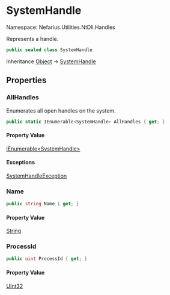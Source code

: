 # SystemHandle

Namespace: Nefarius.Utilities.NtDll.Handles

Represents a handle.

```csharp
public sealed class SystemHandle
```

Inheritance [Object](https://docs.microsoft.com/en-us/dotnet/api/system.object) → [SystemHandle](./nefarius.utilities.ntdll.handles.systemhandle.md)

## Properties

### <a id="properties-allhandles"/>**AllHandles**

Enumerates all open handles on the system.

```csharp
public static IEnumerable<SystemHandle> AllHandles { get; }
```

#### Property Value

[IEnumerable&lt;SystemHandle&gt;](https://docs.microsoft.com/en-us/dotnet/api/system.collections.generic.ienumerable-1)<br>

#### Exceptions

[SystemHandleException](./nefarius.utilities.ntdll.handles.systemhandleexception.md)<br>

### <a id="properties-name"/>**Name**

```csharp
public string Name { get; }
```

#### Property Value

[String](https://docs.microsoft.com/en-us/dotnet/api/system.string)<br>

### <a id="properties-processid"/>**ProcessId**

```csharp
public uint ProcessId { get; }
```

#### Property Value

[UInt32](https://docs.microsoft.com/en-us/dotnet/api/system.uint32)<br>
